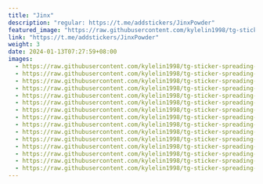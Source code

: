 ```yaml
---
title: "Jinx"
description: "regular: https://t.me/addstickers/JinxPowder"
featured_image: "https://raw.githubusercontent.com/kylelin1998/tg-sticker-spreading-worldwide-images/main/img/677912d3-8bd8-4dc6-9e33-684a784433be.jpg"
link: "https://t.me/addstickers/JinxPowder"
weight: 3
date: 2024-01-13T07:27:59+08:00
images:
  - https://raw.githubusercontent.com/kylelin1998/tg-sticker-spreading-worldwide-images/main/img/677912d3-8bd8-4dc6-9e33-684a784433be.jpg
  - https://raw.githubusercontent.com/kylelin1998/tg-sticker-spreading-worldwide-images/main/img/b92fbac0-c0aa-4ba1-b26d-121d3df53709.jpg
  - https://raw.githubusercontent.com/kylelin1998/tg-sticker-spreading-worldwide-images/main/img/79c07029-71fa-42ee-8b07-66e4760ceec1.jpg
  - https://raw.githubusercontent.com/kylelin1998/tg-sticker-spreading-worldwide-images/main/img/59fd31b6-c0aa-48c1-809e-6028a48888b8.jpg
  - https://raw.githubusercontent.com/kylelin1998/tg-sticker-spreading-worldwide-images/main/img/9fd20507-4425-4d62-aa6c-e6689122e60b.jpg
  - https://raw.githubusercontent.com/kylelin1998/tg-sticker-spreading-worldwide-images/main/img/78548a7a-c095-42a7-8c3a-9f638294aef9.jpg
  - https://raw.githubusercontent.com/kylelin1998/tg-sticker-spreading-worldwide-images/main/img/5a20e1c7-1607-4669-9b86-f6747a8008da.jpg
  - https://raw.githubusercontent.com/kylelin1998/tg-sticker-spreading-worldwide-images/main/img/a18601d1-cd9f-4851-88cb-caa1ff7d2701.jpg
  - https://raw.githubusercontent.com/kylelin1998/tg-sticker-spreading-worldwide-images/main/img/b354a9b0-e99b-4022-9c98-f6bc17359c00.jpg
  - https://raw.githubusercontent.com/kylelin1998/tg-sticker-spreading-worldwide-images/main/img/0ecae825-c2f3-4db1-9f46-69129aa38ad8.jpg
  - https://raw.githubusercontent.com/kylelin1998/tg-sticker-spreading-worldwide-images/main/img/d8ddc0dc-a14f-4dda-ad6f-79e3ec58fd23.jpg
  - https://raw.githubusercontent.com/kylelin1998/tg-sticker-spreading-worldwide-images/main/img/22a631b1-2cdf-49ed-bad4-38157d5d5f94.jpg
  - https://raw.githubusercontent.com/kylelin1998/tg-sticker-spreading-worldwide-images/main/img/29c83ea5-d736-4afc-b426-095f56809b69.jpg
  - https://raw.githubusercontent.com/kylelin1998/tg-sticker-spreading-worldwide-images/main/img/cd8daa6e-6640-4510-a4df-22d349ae4f40.jpg
  - https://raw.githubusercontent.com/kylelin1998/tg-sticker-spreading-worldwide-images/main/img/af511349-fcdd-4393-b030-67613b1b7d20.jpg
---
```

